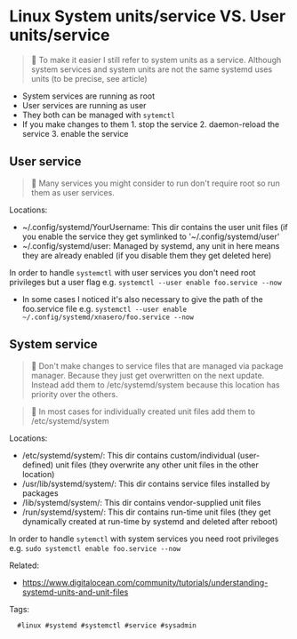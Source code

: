 # Linux System units/service VS. User units/service

> 📝 To make it easier I still refer to system units as a service. Although
> system services and system units are not the same systemd uses units (to be
> precise, see article)

* System services are running as root
* User services are running as user
* They both can be managed with `sytemctl`
* If you make changes to them 1. stop the service 2. daemon-reload the service 3. enable the service

## User service

> 🧐 Many services you might consider to run don't require root so run them as
> user services.

Locations:

* ~/.config/systemd/YourUsername: This dir contains the user unit files (if you
  enable the service they get symlinked to '~/.config/systemd/user'
* ~/.config/systemd/user: Managed by systemd, any unit in here means they are
  already enabled (if you disable them they get deleted here)

In order to handle `systemctl` with user services you don't need root
privileges but a user flag e.g. `systemctl --user enable foo.service --now`

* In some cases I noticed it's also necessary to give the path of the
  foo.service file e.g. `systemctl --user enable
  ~/.config/systemd/xnasero/foo.service --now`

## System service

> 🧐 Don't make changes to service files that are managed via package manager.
> Because they just get overwritten on the next update. Instead add them to
> /etc/systemd/system because this location has priority over the others.

> 📝 In most cases for individually created unit files add them to /etc/systemd/system

Locations:

* /etc/systemd/system/: This dir contains custom/individual (user-defined) unit files (they overwrite any other unit files in the other location)
* /usr/lib/systemd/system/: This dir contains service files installed by packages
* /lib/systemd/system/: This dir contains vendor-supplied unit files
* /run/systemd/system/: This dir contains run-time unit files (they get dynamically created at run-time by systemd and deleted after reboot)

In order to handle `sytemctl` with system services you need root privileges
e.g. `sudo systemctl enable foo.service --now`

Related:

* <https://www.digitalocean.com/community/tutorials/understanding-systemd-units-and-unit-files>

Tags:

      #linux #systemd #systemctl #service #sysadmin

